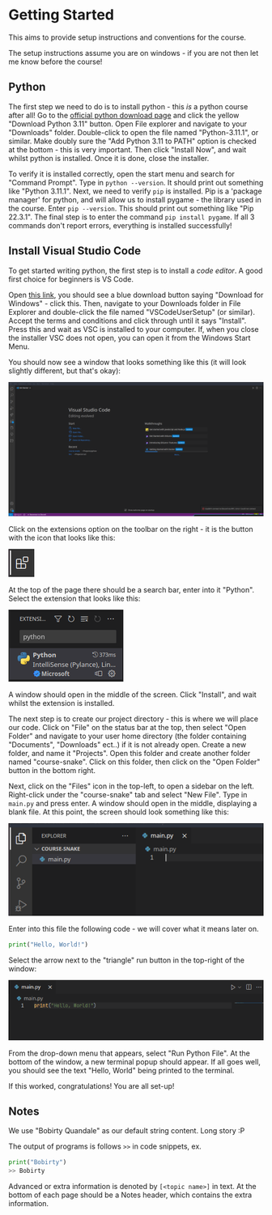 # Getting Started

This aims to provide setup instructions and conventions for the course.

The setup instructions assume you are on windows - if you are not then let me know before the course!

## Python

The first step we need to do is to install python - this *is* a python course after all! Go to the [official python download page](https://www.python.org/downloads/) and click the yellow "Download Python 3.11" button. Open File explorer and navigate to your "Downloads" folder. Double-click to open the file named "Python-3.11.1", or similar. Make doubly sure the "Add Python 3.11 to PATH" option is checked at the bottom - this is very important. Then click "Install Now", and wait whilst python is installed. Once it is done, close the installer.

To verify it is installed correctly, open the start menu and search for "Command Prompt". Type in `python --version`. It should print out something like "Python 3.11.1". Next, we need to verify `pip` is installed. Pip is a 'package manager' for python, and will allow us to install pygame - the library used in the course. Enter `pip --version`. This should print out something like "Pip 22.3.1". The final step is to enter the command `pip install pygame`. If all 3 commands don't report errors, everything is installed successfully!

## Install Visual Studio Code

To get started writing python, the first step is to install a *code editor*. A good first choice for beginners is VS Code.

Open [this link](https://code.visualstudio.com/), you should see a blue download button saying  "Download for Windows" - click this. Then, navigate to your Downloads folder in File Explorer and double-click the file named "VSCodeUserSetup" (or similar). Accept the terms and conditions and click through until it says "Install". Press this and wait as VSC is installed to your computer. If, when you close the installer VSC does not open, you can open it from the Windows Start Menu.

You should now see a window that looks something like this (it will look slightly different, but that's okay):

![](./res/vsc_welcome.png)

Click on the extensions option on the toolbar on the right - it is the button with the icon that looks like this:

![](./res/extensions.png)

At the top of the page there should be a search bar, enter into it "Python". Select the extension that looks like this:

![](./res/python_ext.png)

A window should open in the middle of the screen. Click "Install", and wait whilst the extension is installed.

The next step is to create our project directory - this is where we will place our code. Click on "File" on the status bar at the top, then select "Open Folder" and navigate to your user home directory (the folder containing "Documents", "Downloads" ect..) if it is not already open. Create a new folder, and name it "Projects". Open this folder and create another folder named "course-snake". Click on this folder, then click on the "Open Folder" button in the bottom right.

Next, click on the "Files" icon in the top-left, to open a sidebar on the left. Right-click under the "course-snake" tab and select "New File". Type in `main.py` and press enter. A window should open in the middle, displaying a blank file. At this point, the screen should look something like this:

![](./res/new_file.png)

 Enter into this file the following code - we will cover what it means later on.

```python
print("Hello, World!")
```

Select the arrow next to the "triangle" run button in the top-right of the window:

![](./res/run.png)

From the drop-down menu that appears, select "Run Python File". At the bottom of the window, a new terminal popup should appear. If all goes well, you should see the text "Hello, World" being printed to the terminal.

If this worked, congratulations! You are all set-up!

## Notes

We use "Bobirty Quandale" as our default string content. Long story :P

The output of programs is follows `>>` in code snippets, ex.

```python
print("Bobirty")
>> Bobirty
```

Advanced or extra information is denoted by `[<topic name>]` in text. At the bottom of each page should be a Notes header, which contains the extra information.
